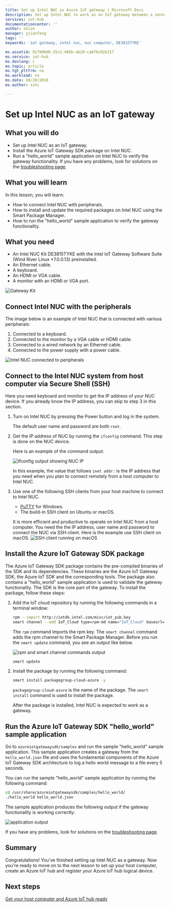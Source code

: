 ```yaml
---
title: Set up Intel NUC as Azure IoT gateway | Microsoft Docs
description: Set up Intel NUC to work as an IoT gateway between a sensor and Azure IoT Hub to collect sensor information and send it to IoT Hub.
services: iot-hub
documentationcenter: ''
author: shizn
manager: yjianfeng
tags: ''
keywords: 'iot gateway, intel nuc, nuc computer, DE3815TYKE'

ms.assetid: 917090d6-35c2-495b-a620-ca6f9c02b317
ms.service: iot-hub
ms.devlang: c
ms.topic: article
ms.tgt_pltfrm: na
ms.workload: na
ms.date: 10/28/2016
ms.author: xshi

---
```

# Set up Intel NUC as an IoT gateway

## What you will do

- Set up Intel NUC as an IoT gateway.
- Install the Azure IoT Gateway SDK package on Intel NUC.
- Run a "hello_world" sample application on Intel NUC to verify the gateway functionality.
If you have any problems, look for solutions on the [troubleshooting page](iot-hub-gateway-kit-c-troubleshooting.md).

## What you will learn

In this lesson, you will learn:

- How to connect Intel NUC with peripherals.
- How to install and update the required packages on Intel NUC using the Smart Package Manager.
- How to run the "hello_world" sample application to verify the gateway functionality.

## What you need

- An Intel NUC Kit DE3815TYKE with the Intel IoT Gateway Software Suite (Wind River Linux *7.0.0.13) preinstalled.
- An Ethernet cable.
- A keyboard.
- An HDMI or VGA cable.
- A monitor with an HDMI or VGA port.

![Gateway Kit](media/iot-hub-gateway-kit-lessons/lesson1/kit.png)

## Connect Intel NUC with the peripherals

The image below is an example of Intel NUC that is connected with various peripherals:

1. Connected to a keyboard.
2. Connected to the monitor by a VGA cable or HDMI cable.
3. Connected to a wired network by an Ethernet cable.
4. Connected to the power supply with a power cable.

![Intel NUC connected to peripherals](media/iot-hub-gateway-kit-lessons/lesson1/nuc.png)

## Connect to the Intel NUC system from host computer via Secure Shell (SSH)

Here you need keyboard and monitor to get the IP address of your NUC device. If you already know the IP address, you can skip to step 3 in this section.

1. Turn on Intel NUC by pressing the Power button and log in the system.

   The default user name and password are both `root`.

2. Get the IP address of NUC by running the `ifconfig` command. This step is done on the NUC device.

   Here is an example of the command output.

   ![ifconfig output showing NUC IP](media/iot-hub-gateway-kit-lessons/lesson1/ifconfig.png)

   In this example, the value that follows `inet addr:` is the IP address that you need when you plan to connect remotely from a host computer to Intel NUC.

3. Use one of the following SSH clients from your host machine to connect to Intel NUC.

   - [PuTTY](http://www.putty.org/) for Windows.
   - The build-in SSH client on Ubuntu or macOS.

   It is more efficient and productive to operate on Intel NUC from a host computer. You need the the IP address, user name and password to connect the NUC via SSH client. Here is the example use SSH client on macOS.
   ![SSH client running on macOS](media/iot-hub-gateway-kit-lessons/lesson1/ssh.png)

## Install the Azure IoT Gateway SDK package

The Azure IoT Gateway SDK package contains the pre-compiled binaries of the SDK and its dependencies. These binaries are the Azure IoT Gateway SDK, the Azure IoT SDK and the corresponding tools. The package also contains a "hello_world" sample application is used to validate the gateway functionality. The SDK is the core part of the gateway. To install the package, follow these steps:

1. Add the IoT cloud repository by running the following commands in a terminal window:

   ```bash
   rpm --import http://iotdk.intel.com/misc/iot_pub.key
   smart channel --add IoT_Cloud type=rpm-md name="IoT_Cloud" baseurl=http://iotdk.intel.com/repos/iot-cloud/wrlinux7/rcpl13/ -y
   ```

   The `rpm` command imports the rpm key. The `smart channel` command adds the rpm channel to the Smart Package Manager. Before you run the `smart update` command, you see an output like below.

   ![rpm and smart channel commands output](media/iot-hub-gateway-kit-lessons/lesson1/rpm_smart_channel.png)

   ```bash
   smart update
   ```

2. Install the package by running the following command:

   ```bash
   smart install packagegroup-cloud-azure -y
   ```

   `packagegroup-cloud-azure` is the name of the package. The `smart install` command is used to install the package.

   After the package is installed, Intel NUC is expected to work as a gateway.

## Run the Azure IoT Gateway SDK "hello_world" sample application

Go to `azureiotgatewaysdk/samples` and run the sample "hello_world" sample application. This sample application creates a gateway from the `hello_world.json` file and uses the fundamental components of the Azure IoT Gateway SDK architecture to log a hello world message to a file every 5 seconds.

You can run the sample "hello_world" sample application by running the following command:

```bash
cd /usr/share/azureiotgatewaysdk/samples/hello_world/
./hello_world hello_world.json
```

The sample application produces the following output if the gateway functionality is working correctly:

![application output](media/iot-hub-gateway-kit-lessons/lesson1/hello_world.png)

If you have any problems, look for solutions on the [troubleshooting page](iot-hub-gateway-kit-c-troubleshooting.md).

## Summary

Congratulations! You've finished setting up Intel NUC as a gateway. Now you're ready to move on to the next lesson to set up your host computer, create an Azure IoT hub and register your Azure IoT hub logical device.

## Next steps
[Get your host computer and Azure IoT hub ready](iot-hub-gateway-kit-c-lesson2-get-the-tools-win32.md)
